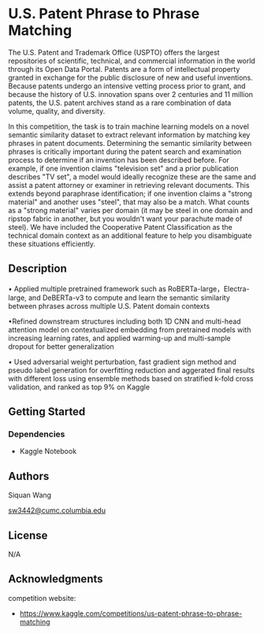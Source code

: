 # U.S. Patent Phrase to Phrase Matching

The U.S. Patent and Trademark Office (USPTO) offers the largest repositories of scientific, technical, and commercial information in the world through its Open Data Portal. Patents are a form of intellectual property granted in exchange for the public disclosure of new and useful inventions. Because patents undergo an intensive vetting process prior to grant, and because the history of U.S. innovation spans over 2 centuries and 11 million patents, the U.S. patent archives stand as a rare combination of data volume, quality, and diversity.

In this competition, the task is to train machine learning models on a novel semantic similarity dataset to extract relevant information by matching key phrases in patent documents. Determining the semantic similarity between phrases is critically important during the patent search and examination process to determine if an invention has been described before. For example, if one invention claims "television set" and a prior publication describes "TV set", a model would ideally recognize these are the same and assist a patent attorney or examiner in retrieving relevant documents. This extends beyond paraphrase identification; if one invention claims a "strong material" and another uses "steel", that may also be a match. What counts as a "strong material" varies per domain (it may be steel in one domain and ripstop fabric in another, but you wouldn't want your parachute made of steel). We have included the Cooperative Patent Classification as the technical domain context as an additional feature to help you disambiguate these situations efficiently.

## Description

•	Applied multiple pretrained framework such as RoBERTa-large，Electra-large, and DeBERTa-v3 to compute and learn the semantic similarity between phrases across multiple U.S. Patent domain contexts 

•Refined downstream structures including both 1D CNN and multi-head attention model on contextualized embedding from pretrained models with increasing learning rates, and applied warming-up and multi-sample dropout for better generalization

•	Used adversarial weight perturbation, fast gradient sign method and pseudo label generation for overfitting reduction and aggerated final results with different loss using ensemble methods based on stratified k-fold cross validation, and ranked as top 9% on Kaggle


## Getting Started

### Dependencies

* Kaggle Notebook

## Authors
Siquan Wang

sw3442@cumc.columbia.edu

## License

N/A

## Acknowledgments

competition website:
* https://www.kaggle.com/competitions/us-patent-phrase-to-phrase-matching

